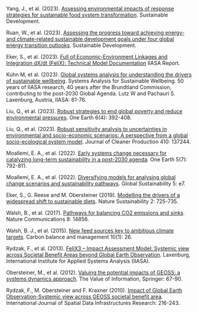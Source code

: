Yang, J., et al. (2023). [Assessing environmental impacts of response strategies for sustainable food system transformation](https://onlinelibrary.wiley.com/doi/10.1002/sd.2795). Sustainable Development.

Ruan, W., et al. (2023). [Assessing the progress toward achieving energy- and climate-related sustainable development goals under four global energy transition outlooks](https://onlinelibrary.wiley.com/doi/epdf/10.1002/sd.2873). Sustainable Development.

Eker, S., et al. (2023). [Full of Economic-Environment Linkages and Integration dX/dt (FeliX): Technical Model Documentation](https://pure.iiasa.ac.at/id/eprint/18984/) IIASA Report.
	
Kuhn M, et al. (2023). [Global systems analysis for understanding the drivers of sustainable wellbeing](https://pure.iiasa.ac.at/id/eprint/18965/1/IIASA%20Flagship%20Report.pdf). Systems Analysis for Sustainable Wellbeing. 50 years of IIASA research, 40 years after the Brundtland Commission, contributing to the post-2030 Global Agenda. Lutz W and Pachauri S. Laxenburg, Austria, IIASA: 61-76.
	
Liu, Q., et al. (2023). [Robust strategies to end global poverty and reduce environmental pressures](https://www.cell.com/one-earth/fulltext/S2590-3322(23)00141-0). One Earth 6(4): 392-408.

Liu, Q., et al. (2023). [Robust sensitivity analysis to uncertainties in environmental and socio-economic scenarios: A perspective from a global socio-ecological system model](https://www.sciencedirect.com/science/article/abs/pii/S0959652623014026?via%3Dihub). Journal of Cleaner Production 410: 137244.

Moallemi, E. A., et al. (2022). [Early systems change necessary for catalyzing long-term sustainability in a post-2030 agenda](https://www.cell.com/one-earth/fulltext/S2590-3322(22)00324-4). One Earth 5(7): 792-811.
	
Moallemi, E. A., et al. (2022). [Diversifying models for analysing global change scenarios and sustainability pathways](https://doi.org/10.1017/sus.2022.7). Global Sustainability 5: e7.
	
Eker, S., G. Reese and M. Obersteiner (2019). [Modelling the drivers of a widespread shift to sustainable diets](https://www.nature.com/articles/s41893-019-0331-1). Nature Sustainability 2: 725-735.
	
Walsh, B., et al. (2017). [Pathways for balancing CO2 emissions and sinks](https://www.nature.com/articles/ncomms14856). Nature Communications 8: 14856.
	
Walsh, B. J., et al. (2015). [New feed sources key to ambitious climate targets](https://cbmjournal.biomedcentral.com/articles/10.1186/s13021-015-0040-7). Carbon balance and management 10(1): 26.
	
Rydzak, F., et al. (2013). [FeliX3 – Impact Assessment Model: Systemic view across Societal Benefit Areas beyond Global Earth Observation](https://github.com/iiasa/Felix-Model/blob/master/Documentation/Felix3_ModelReport.pdf). Laxenburg, International Institute for Applied Systems Analysis (IIASA).

Obersteiner, M., et al. (2012). [Valuing the potential impacts of GEOSS: a systems dynamics approach](https://link.springer.com/chapter/10.1007/978-94-007-4839-2_4). The Value of Information, Springer: 67-90.
 
Rydzak, F., M. Obersteiner and F. Kraxner (2010). [Impact of Global Earth Observation-Systemic view across GEOSS societal benefit area](https://ijsdir.sadl.kuleuven.be/index.php/ijsdir/article/view/170). International Journal of Spatial Data Infrastructures Research: 216-243.
